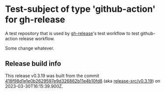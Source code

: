 # Test-subject of type 'github-action' for gh-release

A test repository that is used by [gh-release](https://github.com/kattecon/gh-release)'s test workflow to test github-action release workflow.

Some change whatever.

## Release build info

This release v0.3.19 was built from the commit [418f98d1e1e0b2629597e9d326862b11e4b10fd8](https://github.com/kattecon/gh-release-test-ga/tree/418f98d1e1e0b2629597e9d326862b11e4b10fd8) (aka [release-src/v0.3.19](https://github.com/kattecon/gh-release-test-ga/tree/release-src/v0.3.19)) on 2023-03-30T16:15:39.900Z.
        
